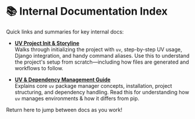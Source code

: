 
# 📚 Internal Documentation Index

Quick links and summaries for key internal docs:

- [**UV Project Init & Storyline**](documentation/27-10-2025-005-story_line.md)  
  Walks through initializing the project with `uv`, step-by-step UV usage, Django integration, and handy command aliases. Use this to understand the project's setup from scratch—including how files are generated and workflows to follow.

- [**UV & Dependency Management Guide**](documentation/27-10-2025-001-README.md)  
  Explains core `uv` package manager concepts, installation, project structuring, and dependency handling. Read this for understanding how `uv` manages environments & how it differs from pip.

Return here to jump between docs as you work!

